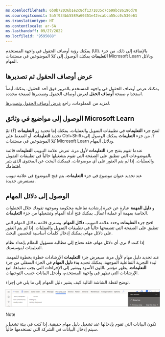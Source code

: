 ```yaml
---
ms.openlocfilehash: 6b0b72036b1e2c8df1371035c7c699bc86196d70
ms.sourcegitcommit: 5a5f934bb5589a60351e42ecabca55cc0c536e61
ms.translationtype: HT
ms.contentlocale: ar-SA
ms.lasthandoff: 09/27/2022
ms.locfileid: "9595088"
---
```

يمكنك رؤية أوصاف الحقول في واجهة المستخدم (UI). بالإضافة إلى ذلك، من جزء **التعليمات** يمكنك الوصول إلى كلا الموضوعين في مستندات Microsoft Learn ودلائل المهام.

## <a name="view-and-export-field-descriptions"></a>عرض أوصاف الحقول ثم تصديرها

يمكنك عرض أوصاف الحقول في واجهة المستخدم بالمرور فوق أحد الحقول. يمكنك أيضاً استخدام صفحة **أوصاف الحقل** لعرض أوصاف الحقول وتصديرها لصفحة محددة.

لمزيد من المعلومات، راجع [عرض أوصاف الحقول وتصديرها](/dynamics365/fin-ops-core/fin-ops/get-started/view-export-field-descriptions/?azure-portal=true).

## <a name="access-topics-in-microsoft-learn-documentation"></a>الوصول إلى مواضيع في وثائق Microsoft Learn

لفتح جزء **التعليمات** في تطبيقات التمويل والعمليات، يمكنك إما تحديد زر **التعليمات** (**؟**) ثمّ تحديد **التعليمات**، أو الضغط على Ctrl+Shift+؟. من جزء **التعليمات** يمكنك الوصول إلى كلا الموضوعين في مستندات Microsoft Learn ودلائل المهام.

عندما تقوم بفتح جزء **التعليمات** لأول مرة، تعرض علامة التبويب **التعليمات** قائمة بالموضوعات التي تنطبق على الصفحة التي تقوم بتشغيلها حالياً في تطبيقات التمويل والعمليات. إذا لم يتم العثور على أي موضوعات، فيمكنك البحث عن المحتوى الذى يثير اهتمامك.

عند تحديد عنوان موضوع في جزء **التعليمات**، يتم فتح الموضوع في علامة تبويب مستعرض جديدة.

## <a name="access-task-guides"></a>الوصول إلى دلائل المهام

و **دليل المهمة** عبارة عن خبرة إرشادية تفاعلية محكومة وموجهة تقودك خلال الخطوات الخاصة بمهمة أو عملية أعمال. يمكنك فتح أدلة المهام وتشغيلها من جزء **التعليمات**.

افتح جزء **التعليمات** وحدد علامة التبويب **دلائل المهام**. وسترى قائمة بدلائل المهام التي تنطبق على الصفحة التي تتصفحها حالياً في تطبيقات التمويل والعمليات. إذا لم يتم العثور على دلائل مهام، يمكنك إدخال كلمات أساسية لتحسين البحث.

إذا كنت لا ترى أي دلائل مهام، فقد تحتاج إلى مطالبة مسؤول النظام بإعداد نظام التعليمات لمؤسستك.

عند تحديد دليل مهام لأول مرة، سيعرض جزء **التعليمات** الإرشادات خطوة بخطوة للمهمة. لبدء التجربة التفاعلية الموجهة، يمكنك تحديد **بدء دليل المهام** في الجزء السفلي من جزء **التعليمات**. يظهر مؤشر باللون الأسود ويشير إلى الإجراءات التي يجب تنفيذها. اتبع الإرشادات التي تظهر في واجهة المستخدم، وأدخل البيانات حسب التوجيهات.

توضح لقطة الشاشة التالية كيف يشير دليل المهام إلى ما يلي في إجراء.

![لقطة شاشة لدليل المهام توضح ما يمكن القيام به فيما بعد في إجراء](../media/task-guide.png)


> [!NOTE]
> تكون البيانات التي تقوم بإدخالها عند تشغيل دليل مهام حقيقية. إذا كنت في بيئة تشغيل، سيتم إدخال البيانات في الشركة التي تستخدمها حالياً.
 
